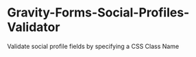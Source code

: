 Gravity-Forms-Social-Profiles-Validator
=======================================

Validate social profile fields by specifying a CSS Class Name
